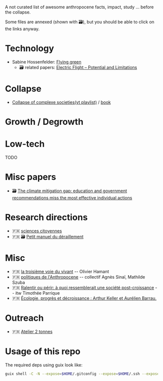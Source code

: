 A not curated list of awesome anthropocene facts, impact, study ... before the
collapse.

Some files are annexed (shown with 🗃️), but you should be able to click on the links anyway.

# Technology

- Sabine Hossenfelder: [Flying green](http://backreaction.blogspot.com/2022/10/can-we-make-flying-green.html)
    + 🗃️ related papers: [Electric Flight – Potential and Limitations](https://www.mh-aerotools.de/company/paper_14/MP-AVT-209-09.pdf)

# Collapse

- [Collapse of complexe societies(yt playlist)](https://www.youtube.com/watch?v=ddmQhIiVM48&list=PL7D613ABAE66E3452) / [book](https://archive.org/details/TheCollapseOfComplexSocieties)


# Growth / Degrowth


# Low-tech

TODO

# Misc papers

- ️🗃️ [The climate mitigation gap: education and government recommendations miss the most effective individual actions](https://iopscience.iop.org/article/10.1088/1748-9326/aa7541/pdf)

# Research directions

- 🇫🇷 [sciences citoyennes](https://sciencescitoyennes.org/)
- 🇫🇷 🗃️ [Petit manuel du déraillement](http://polaris.imag.fr/romain.couillet/docs/articles/TS_diplomatie.pdf)

# Misc

- 🇫🇷 [la troisième voie du vivant](https://www.youtube.com/watch?v=3FdnUmaWgvs) -- Olivier Hamant
- 🇫🇷 [politiques de l'Anthropocene](https://www.pressesdesciencespo.fr/FR/book/?GCOI=27246100080310) -- collectif Agnès Sinaï, Mathilde Szuba
- 🇫🇷 [Ralentir ou périr: à quoi ressemblerait une société post-croissance](https://www.youtube.com/watch?v=bcSvhhOOiug) -- itw Timothée Parrique
- 🇫🇷 [Écologie, progrès et décroissance : Arthur Keller et Aurélien Barrau.](https://www.youtube.com/watch?v=EYGvfGyqDDY) 


# Outreach

- 🇫🇷 [Atelier 2 tonnes](https://www.2tonnes.org/)


# Usage of this repo

The required deps using guix look like:
```bash
guix shell -C -N --expose=$HOME/.gitconfig --expose=$HOME/.ssh --expose=/etc/ssl/certs --expose=/etc/protocols coreutils git git-annex vim nss-certs openssl openssh-sans-x
```
